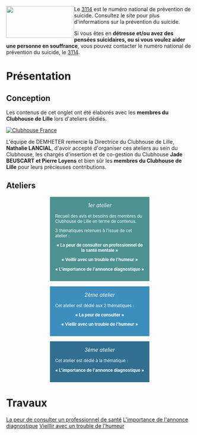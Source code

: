 <div class="tel_3114">
    <img src="{{ ASSET static/misc/3114.webp }}" width="183" height="86" style="float: left;" alt="" />
    <div>
        <p>Le <a href="https://3114.fr/">3114</a> est le numéro national de prévention de suicide. Consultez le site pour plus d'informations sur la prévention du suicide.
        <p>Si vous êtes en <b>détresse et/ou avez des pensées suicidaires, ou si vous voulez aider une personne en souffrance</b>, vous pouvez contacter le numéro national de prévention du suicide, le <a href="tel:3114">3114</a>.
    </div>
</div>

# Présentation

## Conception

Les contenus de cet onglet ont été élaborés avec les **membres du Clubhouse de Lille** lors d'ateliers dédiés.

<div class="shelf">
    <a href="https://www.clubhousefrance.org/" target="_blank"><img src="{{ ASSET static/partners/clubhouse.png }}" alt="Clubhouse France" /></a>
</div>

L'équipe de DEMHETER remercie la Directrice du Clubhouse de Lille, **Nathalie LANCIAL**, d'avoir accepté d'organiser ces ateliers au sein du Clubhouse, les chargés d'insertion et de co-gestion du Clubhouse **Jade BEUSCART et Pierre Loyens** et bien sûr les **membres du Clubhouse de Lille** pour leurs précieuses contributions.

## Ateliers

<div class="workshops">
    <div style="background: #4d9290;">
        <div class="title">1er atelier</div>
        <div class="content">
            <p>Recueil des avis et besoins des membres du Clubhouse de Lille en terme de contenus.
            <p>3 thématiques retenues à l'issue de cet atelier :
            <p style="text-align: center;"><b>« La peur de consulter un professionnel de la santé mentale »</b>
            <p style="text-align: center;"><b>« Veillir avec un trouble de l'humeur »</b>
            <p style="text-align: center;"><b>« L'importance de l'annonce diagnostique »</b>
        </div>
    </div>
    <div style="background: #3d8ebc;">
        <div class="title">2ème atelier</div>
        <div class="content">
            <p>Cet atelier est dédié aux 2 thématiques :
            <p style="text-align: center;"><b>« La peur de consulter »</b>
            <p style="text-align: center;"><b>« Viellir avec un trouble de l'humeur »</b>
        </div>
    </div>
    <div style="background: #316e90;">
        <div class="title">3ème atelier</div>
        <div class="content">
            <p>Cet atelier est dédié à la thématique :
            <p style="text-align: center;"><b>« L'importance de l'annonce diagnostique »</b>
        </div>
    </div>
</div>

<style>
    .workshops {
        display: flex;
        align-items: start;
        justify-content: center;
        flex-wrap: wrap;
        gap: 1em;
    }
    .workshops > div {
        width: 240px;
        padding: 1em;
        color: white;
    }
    .workshops .title {
        text-align: center;
        font-style: italic;
        margin-bottom: 1em;
    }
    .workshops .content { font-size: 0.8em; }
</style>

# Travaux

<div class="links">
    <a href="/consulter">La peur de consulter un professionnel de santé</a>
    <a href="/annonce">L'importance de l'annonce diagnostique</a>
    <a href="/vieillir">Vieillir avec un trouble de l'humeur</a>
</div>

